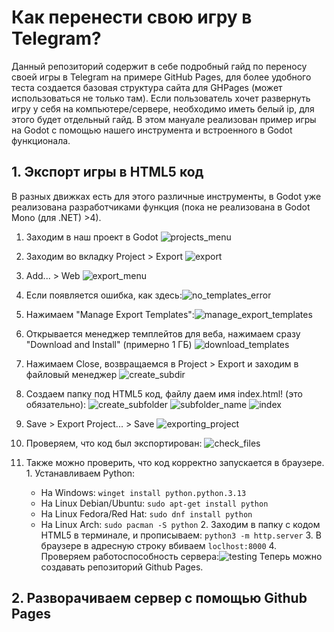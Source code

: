# Как перенести свою игру в Telegram?
Данный репозиторий содержит в себе подробный гайд по переносу своей игры в Telegram на примере GitHub Pages, для более удобного теста создается базовая структура сайта для GHPages (может использоваться не только там). Если пользователь хочет развернуть игру у себя на компьютере/сервере, необходимо иметь белый ip, для этого будет отдельный гайд.
В этом мануале реализован пример игры на Godot с помощью нашего инструмента и встроенного в Godot функционала.
## 1. Экспорт игры в HTML5 код
В разных движках есть для этого различные инструменты, в Godot уже реализована разработчиками функция (пока не реализована в Godot Mono (для .NET) >4).
1. Заходим в наш проект в Godot ![projects_menu](images/projects_menu.png "projects_menu")
2. Заходим во вкладку Project > Export ![export](images/export.png "export")
3. Add... > Web ![export_menu](images/export_menu.png "export_menu")
4. Если появляется ошибка, как здесь:![no_templates_error](images/no_templates_error.png "no_templates_error")
5. Нажимаем "Manage Export Templates":![manage_export_templates](images/manage_export_templates.png "manage_export_templates")
6. Открывается менеджер темплейтов для веба, нажимаем сразу "Download and Install" (примерно 1 ГБ) ![download_templates](images/download_templates.png "download_templates")
7. Нажимаем Close, возвращаемся в Project > Export и заходим в файловый менеджер  ![create_subdir](images/create_subdir.png "create_subdir")
8. Создаем папку под HTML5 код, файлу даем имя index.html! (это обязательно): ![create_subfolder](images/create_subfolder.png "Create subfolder") ![subfolder_name](images/subfolder_name.png "Subfolder") ![index](images/index.png "Index.html")

9. Save > Export Project... > Save ![exporting_project](images/exporting_project.png "Экспорт проекта")
10. Проверяем, что код был экспортирован: ![check_files](images/check_files.png "Проверка файлов")
11.  Также можно проверить, что код корректно запускается в браузере.
	1. Устанавливаем Python: 
		- На Windows: 
			```winget install python.python.3.13```
		- На Linux Debian/Ubuntu: 
			```sudo apt-get install python```
		- На Linux Fedora/Red Hat: 
			```sudo dnf install python```
		- На Linux Arch: 
			```sudo pacman -S python```
	2. Заходим в папку с кодом HTML5 в терминале, и прописываем:
		```python3 -m http.server```
	3. В браузере в адресную строку вбиваем ```loclhost:8000```
	4. Проверяем работоспособность сервера:![testing](images/testing.png "Тестируем")
Теперь можно создавать репозиторий Github Pages.
## 2. Разворачиваем сервер с помощью Github Pages
